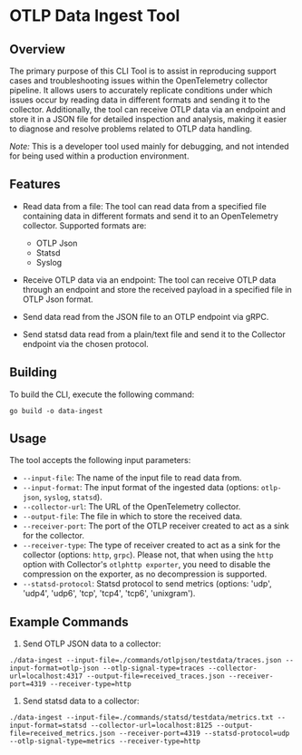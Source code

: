 # OTLP Data Ingest Tool

## Overview

The primary purpose of this CLI Tool is to assist in reproducing support cases and troubleshooting issues within the OpenTelemetry collector pipeline.
It allows users to accurately replicate conditions under which issues occur by reading data in different formats and sending it to the collector.
Additionally, the tool can receive OTLP data via an endpoint and store it in a JSON file for detailed inspection and analysis,
making it easier to diagnose and resolve problems related to OTLP data handling.

*Note:* This is a developer tool used mainly for debugging, and not intended for being used within a production environment.

## Features

- Read data from a file: The tool can read data from a specified file containing data in different formats and send it to an OpenTelemetry collector.
 Supported formats are:
  - OTLP Json
  - Statsd
  - Syslog

- Receive OTLP data via an endpoint: The tool can receive OTLP data through an endpoint and store the received payload in a specified file in OTLP Json format.

- Send data read from the JSON file to an OTLP endpoint via gRPC.

- Send statsd data read from a plain/text file and send it to the Collector endpoint via the chosen protocol.

## Building

To build the CLI, execute the following command:

```shell
go build -o data-ingest
```

## Usage

The tool accepts the following input parameters:

- `--input-file`: The name of the input file to read data from.
- `--input-format`: The input format of the ingested data (options: `otlp-json`, `syslog`, `statsd`).
- `--collector-url`: The URL of the OpenTelemetry collector.
- `--output-file`: The file in which to store the received data.
- `--receiver-port`: The port of the OTLP receiver created to act as a sink for the collector.
- `--receiver-type`: The type of receiver created to act as a sink for the collector (options: `http`, `grpc`). Please not, that when using the `http` option with Collector's `otlphttp exporter`, you need to disable the compression on the exporter, as no decompression is supported.
- `--statsd-protocol`: Statsd protocol to send metrics (options: 'udp', 'udp4', 'udp6', 'tcp', 'tcp4', 'tcp6', 'unixgram').

## Example Commands

1. Send OTLP JSON data to a collector:

```shell
./data-ingest --input-file=./commands/otlpjson/testdata/traces.json --input-format=otlp-json --otlp-signal-type=traces --collector-url=localhost:4317 --output-file=received_traces.json --receiver-port=4319 --receiver-type=http
```

1. Send statsd data to a collector:
```shell
./data-ingest --input-file=./commands/statsd/testdata/metrics.txt --input-format=statsd --collector-url=localhost:8125 --output-file=received_metrics.json --receiver-port=4319 --statsd-protocol=udp --otlp-signal-type=metrics --receiver-type=http
```

